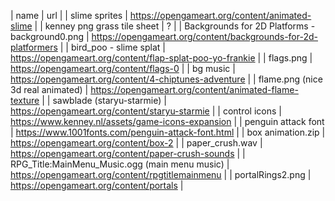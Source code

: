 | name | url |
| slime sprites | https://opengameart.org/content/animated-slime |
| kenney png grass tile sheet | ? |
| Backgrounds for 2D Platforms - background0.png | https://opengameart.org/content/backgrounds-for-2d-platformers |
| bird_poo - slime splat | https://opengameart.org/content/flap-splat-poo-yo-frankie |
| flags.png | https://opengameart.org/content/flags-0 |
| bg music | https://opengameart.org/content/4-chiptunes-adventure |
| flame.png (nice 3d real animated) | https://opengameart.org/content/animated-flame-texture |
| sawblade (staryu-starmie) | https://opengameart.org/content/staryu-starmie |
| control icons | https://www.kenney.nl/assets/game-icons-expansion |
| penguin attack font | https://www.1001fonts.com/penguin-attack-font.html |
| box animation.zip | https://opengameart.org/content/box-2 |
| paper_crush.wav | https://opengameart.org/content/paper-crush-sounds |
| RPG_Title:MainMenu_Music.ogg (main menu music) | https://opengameart.org/content/rpgtitlemainmenu |
| portalRings2.png | https://opengameart.org/content/portals |
